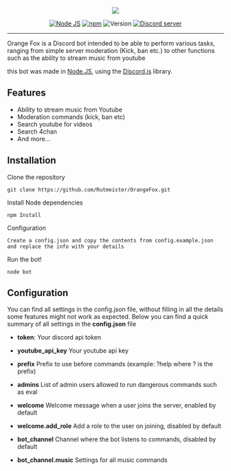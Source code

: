 <p align="center">
<img src="https://i.imgur.com/6UjgBXg.png">
</p>

<p align="center">
<a href="http://nodejs.org"><img src="https://img.shields.io/badge/Node.js-6.9.1-blue.svg" alt="Node JS"></a>
<a href="http://npmjs.com"><img src="https://img.shields.io/badge/npm-5.3.0-blue.svg" alt="npm"></a>
<a><img src="https://img.shields.io/badge/Version-1.0.4-blue.svg" alt="Version"></a>
<a href="https://discord.gg/Rbx9E7V"><img src="https://discordapp.com/api/guilds/293787768218320896/widget.png" alt="Discord server"></a>
</p>

---

Orange Fox is a Discord bot intended to be able to perform various tasks, ranging from simple server moderation (Kick, ban etc.) to other functions such as the ability to stream music from youtube

this bot was made in
[Node.JS](https://nodejs.org), using the
[Discord.js](https://discord.js.org/#/) library.

## Features
- Ability to stream music from Youtube
- Moderation commands (kick, ban etc)
- Search youtube for videos
- Search 4chan
- And more...

## Installation
Clone the repository
```
git clone https://github.com/Rutmeister/OrangeFox.git
```
Install Node dependencies
```
npm Install
```
Configuration
```
Create a config.json and copy the contents from config.example.json and replace the info with your details
```
Run the bot!
```
node bot
```

## Configuration
You can find all settings in the config.json file, without filling in all the details some features might not work as expected. Below you can find a quick summary of all settings in the **config.json** file

- **token**: Your discord api token
- **youtube_api_key** Your youtube api key
- **prefix** Prefix to use before commands (example: ?help where ? is the prefix)

- **admins** List of admin users allowed to run dangerous commands such as eval
- **welcome** Welcome message when a user joins the server, enabled by default
- **welcome.add_role** Add a role to the user on joining, disabled by default

- **bot_channel** Channel where the bot listens to commands, disabled by default
- **bot_channel.music** Settings for all music commands
